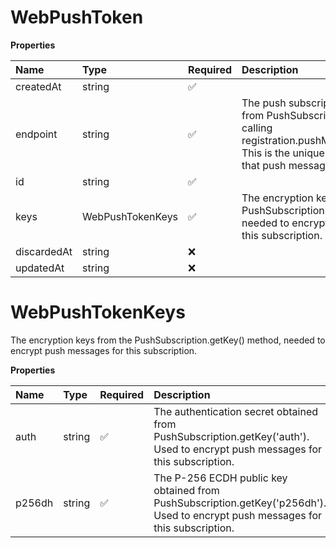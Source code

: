 # WebPushToken

**Properties**

| Name        | Type             | Required | Description                                                                                                                                                                                      |
| :---------- | :--------------- | :------- | :----------------------------------------------------------------------------------------------------------------------------------------------------------------------------------------------- |
| createdAt   | string           | ✅       |                                                                                                                                                                                                  |
| endpoint    | string           | ✅       | The push subscription URL obtained from PushSubscription.endpoint after calling registration.pushManager.subscribe(). This is the unique URL for this device that push messages will be sent to. |
| id          | string           | ✅       |                                                                                                                                                                                                  |
| keys        | WebPushTokenKeys | ✅       | The encryption keys from the PushSubscription.getKey() method, needed to encrypt push messages for this subscription.                                                                            |
| discardedAt | string           | ❌       |                                                                                                                                                                                                  |
| updatedAt   | string           | ❌       |                                                                                                                                                                                                  |

# WebPushTokenKeys

The encryption keys from the PushSubscription.getKey() method, needed to encrypt push messages for this subscription.

**Properties**

| Name   | Type   | Required | Description                                                                                                                     |
| :----- | :----- | :------- | :------------------------------------------------------------------------------------------------------------------------------ |
| auth   | string | ✅       | The authentication secret obtained from PushSubscription.getKey('auth'). Used to encrypt push messages for this subscription.   |
| p256dh | string | ✅       | The P-256 ECDH public key obtained from PushSubscription.getKey('p256dh'). Used to encrypt push messages for this subscription. |
